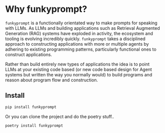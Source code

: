 # Why funkyprompt?

`funkyprompt` is a functionally orientated way to make prompts for speaking with LLMs. As LLMs and building applications such as Retrieval Augmented Generation (RAG) systems have exploded in activity, the ecosystem and tooling is evolving incredibly quickly. `funkyprompt` takes a disciplined approach to constructing applications with more or multiple agents by adhering to existing programming patterns, particularly functional ones to construct applications.

Rather than build entirely new types of applications the idea is to point LLMs at your existing code based (or new code based design for Agent systems but written the way you normally would) to build programs and reason about program flow and construction.

## Install

```bash
pip install funkyprompt
```

Or you can clone the project and do the poetry stuff..

```bash
poetry install funkyprompt

```
